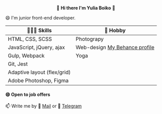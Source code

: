 <p align=center>👋 <b>Hi there I'm Yulia Boiko</b> 💛</p>

😄 I'm junior front-end developer.  

| 👩🏻‍🏫 Skills | 📸 Hobby |
| ------ | ------ |
|HTML, CSS, SCSS|Photograpy|
|JavaScript, jQuery, ajax  | Web-design [My Behance profile](https://www.behance.net/yulchitaib0e45) |
|Gulp, Webpack |Yoga |
|Git,  Jest |  |
|Adaptive layout (flex/grid) | |
|Adobe Photoshop, Figma||
 

#### 😄 Open to job offers
📫 Write me by 📧 <a href="mailto:yulchitaiboldireva@gmail.com"> Mail<a> or  💬 [ Telegram](https://t.me/Yulia_Boldyreva)
  
<!-- 
**BoikoYV/BoikoYV** is a ✨ _special_ ✨ repository because its `README.md` (this file) appears on your GitHub profile.

Here are some ideas to get you started:

- 🔭 I’m currently working on ...
- 🌱 I’m currently learning ...
- 👯 I’m looking to collaborate on ...
- 🤔 I’m looking for help with ...
- 💬 Ask me about ...
- 📫 How to reach me: ...
- 😄 Pronouns: ...
- ⚡ Fun fact: ... -->

